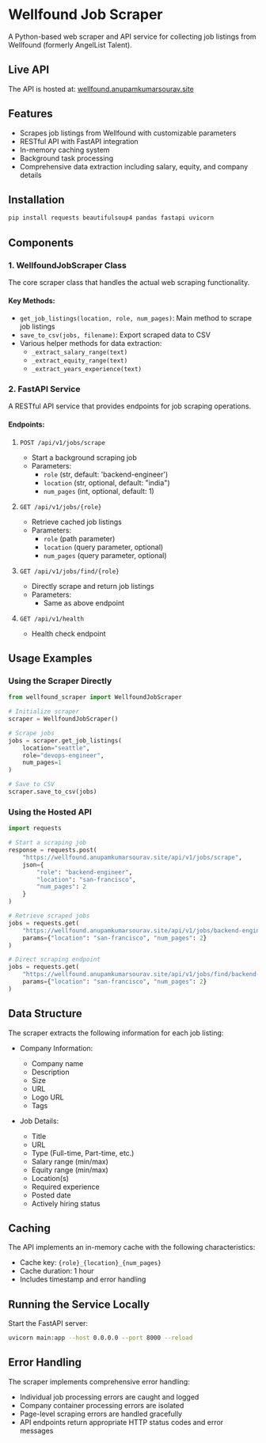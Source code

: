 # Wellfound Job Scraper

A Python-based web scraper and API service for collecting job listings from Wellfound (formerly AngelList Talent).

## Live API

The API is hosted at: [wellfound.anupamkumarsourav.site](https://wellfound.anupamkumarsourav.site)

## Features

- Scrapes job listings from Wellfound with customizable parameters
- RESTful API with FastAPI integration
- In-memory caching system
- Background task processing
- Comprehensive data extraction including salary, equity, and company details

## Installation

```bash
pip install requests beautifulsoup4 pandas fastapi uvicorn
```

## Components

### 1. WellfoundJobScraper Class

The core scraper class that handles the actual web scraping functionality.

#### Key Methods:

- `get_job_listings(location, role, num_pages)`: Main method to scrape job listings
- `save_to_csv(jobs, filename)`: Export scraped data to CSV
- Various helper methods for data extraction:
  - `_extract_salary_range(text)`
  - `_extract_equity_range(text)`
  - `_extract_years_experience(text)`

### 2. FastAPI Service

A RESTful API service that provides endpoints for job scraping operations.

#### Endpoints:

1. `POST /api/v1/jobs/scrape`
   - Start a background scraping job
   - Parameters:
     - `role` (str, default: 'backend-engineer')
     - `location` (str, optional, default: "india")
     - `num_pages` (int, optional, default: 1)

2. `GET /api/v1/jobs/{role}`
   - Retrieve cached job listings
   - Parameters:
     - `role` (path parameter)
     - `location` (query parameter, optional)
     - `num_pages` (query parameter, optional)

3. `GET /api/v1/jobs/find/{role}`
   - Directly scrape and return job listings
   - Parameters:
     - Same as above endpoint

4. `GET /api/v1/health`
   - Health check endpoint

## Usage Examples

### Using the Scraper Directly

```python
from wellfound_scraper import WellfoundJobScraper

# Initialize scraper
scraper = WellfoundJobScraper()

# Scrape jobs
jobs = scraper.get_job_listings(
    location="seattle",
    role="devops-engineer",
    num_pages=1
)

# Save to CSV
scraper.save_to_csv(jobs)
```

### Using the Hosted API

```python
import requests

# Start a scraping job
response = requests.post(
    "https://wellfound.anupamkumarsourav.site/api/v1/jobs/scrape",
    json={
        "role": "backend-engineer",
        "location": "san-francisco",
        "num_pages": 2
    }
)

# Retrieve scraped jobs
jobs = requests.get(
    "https://wellfound.anupamkumarsourav.site/api/v1/jobs/backend-engineer",
    params={"location": "san-francisco", "num_pages": 2}
)

# Direct scraping endpoint
jobs = requests.get(
    "https://wellfound.anupamkumarsourav.site/api/v1/jobs/find/backend-engineer",
    params={"location": "san-francisco", "num_pages": 2}
)
```

## Data Structure

The scraper extracts the following information for each job listing:

- Company Information:
  - Company name
  - Description
  - Size
  - URL
  - Logo URL
  - Tags

- Job Details:
  - Title
  - URL
  - Type (Full-time, Part-time, etc.)
  - Salary range (min/max)
  - Equity range (min/max)
  - Location(s)
  - Required experience
  - Posted date
  - Actively hiring status

## Caching

The API implements an in-memory cache with the following characteristics:
- Cache key: `{role}_{location}_{num_pages}`
- Cache duration: 1 hour
- Includes timestamp and error handling

## Running the Service Locally

Start the FastAPI server:

```bash
uvicorn main:app --host 0.0.0.0 --port 8000 --reload
```

## Error Handling

The scraper implements comprehensive error handling:
- Individual job processing errors are caught and logged
- Company container processing errors are isolated
- Page-level scraping errors are handled gracefully
- API endpoints return appropriate HTTP status codes and error messages
